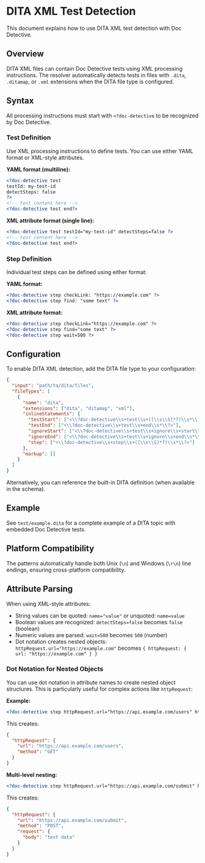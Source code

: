 # DITA XML Test Detection

This document explains how to use DITA XML test detection with Doc Detective.

## Overview

DITA XML files can contain Doc Detective tests using XML processing instructions. The resolver automatically detects tests in files with `.dita`, `.ditamap`, or `.xml` extensions when the DITA file type is configured.

## Syntax

All processing instructions must start with `<?doc-detective` to be recognized by Doc Detective.

### Test Definition

Use XML processing instructions to define tests. You can use either YAML format or XML-style attributes.

**YAML format (multiline):**
```xml
<?doc-detective test
testId: my-test-id
detectSteps: false
?>
<!-- test content here -->
<?doc-detective test end?>
```

**XML attribute format (single line):**
```xml
<?doc-detective test testId="my-test-id" detectSteps=false ?>
<!-- test content here -->
<?doc-detective test end?>
```

### Step Definition

Individual test steps can be defined using either format:

**YAML format:**
```xml
<?doc-detective step checkLink: "https://example.com" ?>
<?doc-detective step find: "some text" ?>
```

**XML attribute format:**
```xml
<?doc-detective step checkLink="https://example.com" ?>
<?doc-detective step find="some text" ?>
<?doc-detective step wait=500 ?>
```

## Configuration

To enable DITA XML detection, add the DITA file type to your configuration:

```json
{
  "input": "path/to/dita/files",
  "fileTypes": [
    {
      "name": "dita",
      "extensions": ["dita", "ditamap", "xml"],
      "inlineStatements": {
        "testStart": ["<\\?doc-detective\\s+test\\s+([\\s\\S]*?)\\s*\\?>"],
        "testEnd": ["<\\?doc-detective\\s+test\\s+end\\s*\\?>"],
        "ignoreStart": ["<\\?doc-detective\\s+test\\s+ignore\\s+start\\s*\\?>"],
        "ignoreEnd": ["<\\?doc-detective\\s+test\\s+ignore\\s+end\\s*\\?>"],
        "step": ["<\\?doc-detective\\s+step\\s+([\\s\\S]*?)\\s*\\?>"]
      },
      "markup": []
    }
  ]
}
```

Alternatively, you can reference the built-in DITA definition (when available in the schema).

## Example

See `test/example.dita` for a complete example of a DITA topic with embedded Doc Detective tests.

## Platform Compatibility

The patterns automatically handle both Unix (`\n`) and Windows (`\r\n`) line endings, ensuring cross-platform compatibility.

## Attribute Parsing

When using XML-style attributes:
- String values can be quoted: `name="value"` or unquoted: `name=value`
- Boolean values are recognized: `detectSteps=false` becomes `false` (boolean)
- Numeric values are parsed: `wait=500` becomes `500` (number)
- Dot notation creates nested objects: `httpRequest.url="https://example.com"` becomes `{ httpRequest: { url: "https://example.com" } }`

### Dot Notation for Nested Objects

You can use dot notation in attribute names to create nested object structures. This is particularly useful for complex actions like `httpRequest`:

**Example:**
```xml
<?doc-detective step httpRequest.url="https://api.example.com/users" httpRequest.method="GET" ?>
```

This creates:
```json
{
  "httpRequest": {
    "url": "https://api.example.com/users",
    "method": "GET"
  }
}
```

**Multi-level nesting:**
```xml
<?doc-detective step httpRequest.url="https://api.example.com/submit" httpRequest.method="POST" httpRequest.request.body="test data" ?>
```

This creates:
```json
{
  "httpRequest": {
    "url": "https://api.example.com/submit",
    "method": "POST",
    "request": {
      "body": "test data"
    }
  }
}
```

